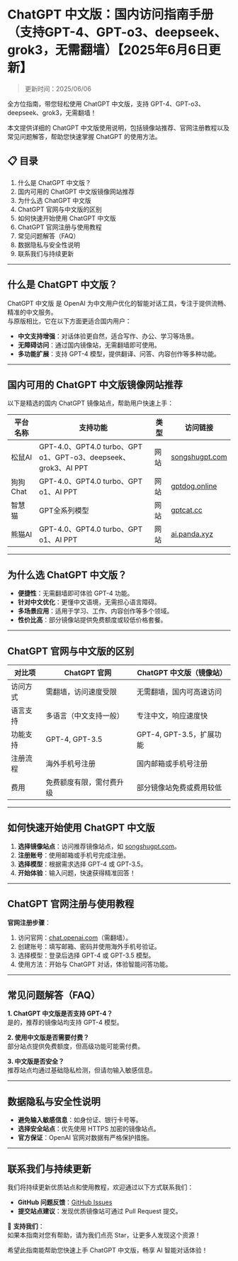 # ChatGPT 中文版：国内访问指南手册（支持GPT-4、GPT-o3、deepseek、grok3，无需翻墙）【2025年6月6日更新】

> 更新时间：2025/06/06

全方位指南，带您轻松使用 ChatGPT 中文版，支持 GPT-4、GPT-o3、deepseek、grok3，无需翻墙！  

本文提供详细的 ChatGPT 中文版使用说明，包括镜像站推荐、官网注册教程以及常见问题解答，帮助您快速掌握 ChatGPT 的使用方法。

## 📋 目录
1. 什么是 ChatGPT 中文版？
2. 国内可用的 ChatGPT 中文版镜像网站推荐
3. 为什么选 ChatGPT 中文版
4. ChatGPT 官网与中文版的区别
5. 如何快速开始使用 ChatGPT 中文版
6. ChatGPT 官网注册与使用教程
7. 常见问题解答（FAQ）
8. 数据隐私与安全性说明
9. 联系我们与持续更新

---

## 什么是 ChatGPT 中文版？
ChatGPT 中文版 是 OpenAI 为中文用户优化的智能对话工具，专注于提供流畅、精准的中文服务。  
与原版相比，它在以下方面更适合国内用户：  
- **中文支持增强**：对话体验更自然，适合写作、办公、学习等场景。  
- **无障碍访问**：通过国内镜像站，无需翻墙即可使用。  
- **多功能扩展**：支持 GPT-4 模型，提供翻译、问答、内容创作等多种功能。

---

## 国内可用的 ChatGPT 中文版镜像网站推荐
以下是精选的国内 ChatGPT 镜像站点，帮助用户快速上手：

| 平台名称         | 支持功能                          | 类型           | 访问链接               |
|------------------|-----------------------------------|----------------|------------------------|
| 松鼠AI           | GPT-4.0、GPT4.0 turbo、GPT o1、GPT-o3、deepseek、grok3、AI PPT           | 网站           | [songshugpt.com](http://songshugpt.com) |
| 狗狗 Chat        | GPT-4.0、GPT4.0 turbo、GPT o1、AI PPT | 网站           | [gptdog.online](http://gptdog.online) |
| 智慧猫           | GPT全系列模型                     | 网站     | [gptcat.cc](gptcat.cc)    |
| 熊猫AI | GPT-4.0、GPT4.0 turbo、GPT o1、AI PPT       | 网站          | [ai.panda.xyz](ai.panda.xyz)       |

---

## 为什么选 ChatGPT 中文版？
- **便捷性**：无需翻墙即可体验 GPT-4 功能。  
- **针对中文优化**：更懂中文语境，无需担心语言障碍。  
- **多场景应用**：适用于学习、工作、内容创作等多个领域。  
- **性价比高**：部分镜像站提供免费额度或较低价格套餐。

---

## ChatGPT 官网与中文版的区别
| 对比项         | ChatGPT 官网                  | ChatGPT 中文版（镜像站）       |
|----------------|------------------------------|-------------------------------|
| 访问方式       | 需翻墙，访问速度受限         | 无需翻墙，国内可高速访问      |
| 语言支持       | 多语言（中文支持一般）       | 专注中文，响应速度快          |
| 功能支持       | GPT-4, GPT-3.5               | GPT-4, GPT-3.5，扩展功能      |
| 注册流程       | 海外手机号注册               | 国内邮箱或手机号注册          |
| 费用           | 免费额度有限，需付费升级     | 部分镜像站免费或费用较低      |

---

## 如何快速开始使用 ChatGPT 中文版
1. **选择镜像站点**：访问推荐镜像站点，如 [songshugpt.com](http://songshugpt.com)。  
2. **注册账号**：使用邮箱或手机号完成注册。  
3. **选择模型**：根据需求选择 GPT-4 或 GPT-3.5。  
4. **开始体验**：输入问题，快速获得精准回答！

---

## ChatGPT 官网注册与使用教程
**官网注册步骤**：  
1. 访问官网：[chat.openai.com](https://chat.openai.com)（需翻墙）。  
2. 创建账号：填写邮箱、密码并使用海外手机号验证。  
3. 选择模型：登录后选择 GPT-4 或 GPT-3.5 模型。  
4. 使用方法：开始与 ChatGPT 对话，体验智能问答功能。

---

## 常见问题解答（FAQ）
**1. ChatGPT 中文版是否支持 GPT-4？**  
是的，推荐的镜像站均支持 GPT-4 模型。  

**2. 使用中文版是否需要付费？**  
部分站点提供免费额度，但高级功能可能需付费。  

**3. 中文版是否安全？**  
推荐站点均通过基础隐私检测，但请勿输入敏感信息。

---

## 数据隐私与安全性说明
- **避免输入敏感信息**：如身份证、银行卡号等。  
- **选择安全站点**：优先使用 HTTPS 加密的镜像站点。  
- **官方保证**：OpenAI 官网对数据有严格保护措施。

---

## 联系我们与持续更新
我们将持续更新优质站点和使用教程，欢迎通过以下方式联系我们：  
- **GitHub 问题反馈**：[GitHub Issues](https://github.com/issues)  
- **提交站点建议**：发现优质镜像站可通过 Pull Request 提交。  

🌟 **支持我们**：  
如果本指南对您有帮助，请为我们点亮 Star，让更多人发现这个资源！  

希望此指南能帮助您快速上手 ChatGPT 中文版，畅享 AI 智能对话体验！
